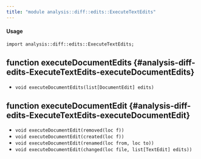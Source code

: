 ```yaml
---
title: "module analysis::diff::edits::ExecuteTextEdits"
---
```


#### Usage

`import analysis::diff::edits::ExecuteTextEdits;`

## function executeDocumentEdits {#analysis-diff-edits-ExecuteTextEdits-executeDocumentEdits}

* ``void executeDocumentEdits(list[DocumentEdit] edits)``

## function executeDocumentEdit {#analysis-diff-edits-ExecuteTextEdits-executeDocumentEdit}

* ``void executeDocumentEdit(removed(loc f))``
* ``void executeDocumentEdit(created(loc f))``
* ``void executeDocumentEdit(renamed(loc from, loc to))``
* ``void executeDocumentEdit(changed(loc file, list[TextEdit] edits))``

